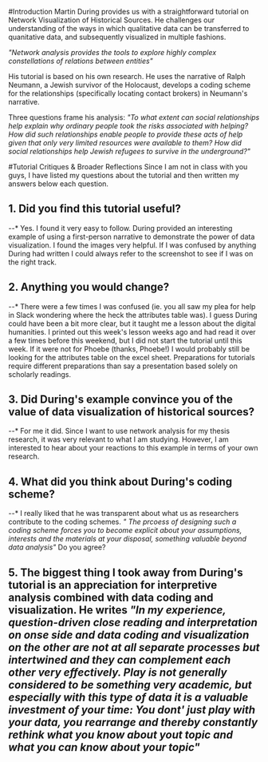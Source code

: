 #Introduction
Martin During provides us with a straightforward tutorial on Network Visualization of Historical Sources. He challenges our understanding of the ways in which qualitative data can be transferred to quanitative data, and subsequently visualized in multiple fashions. 

*"Network analysis provides the tools to explore highly complex constellations of relations between entities"* 

His tutorial is based on his own research. He uses the narrative of Ralph Neumann, a Jewish survivor of the Holocaust, develops a coding scheme for the relationships (specifically locating contact brokers) in Neumann's narrative. 

Three questions frame his analysis: 
*"To what extent can social relationships help explain why ordinary people took the risks associated with helping? How did such relationships enable people to provide these acts of help given that only very limited resources were available to them? How did social relationships help Jewish refugees to survive in the underground?"* 

#Tutorial Critiques & Broader Reflections
Since I am not in class with you guys, I have listed my questions about the tutorial and then written my answers below each question. 
## 1. Did you find this tutorial useful? 
--* Yes. I found it very easy to follow. During provided an interesting example of using a first-person narrative to demonstrate the power of data visualization. I found the images very helpful. If I was confused by anything During had written I could always refer to the screenshot to see if I was on the right track. 
## 2. Anything you would change? 
--* There were a few times I was confused (ie. you all saw my plea for help in Slack wondering where the heck the attributes table was). I guess During could have been a bit more clear, but it taught me a lesson about the digital humanities. I printed out this week's lesson weeks ago and had read it over a few times before this weekend, but I did not start the tutorial until this week. If it were not for Phoebe (thanks, Phoebe!) I would probably still be looking for the attributes table on the excel sheet. Preparations for tutorials require different preparations than say a presentation based solely on scholarly readings. 
## 3. Did During's example convince you of the value of data visualization of historical sources? 
--* For me it did. Since I want to use network analysis for my thesis research, it was very relevant to what I am studying. However, I am interested to hear about your reactions to this example in terms of your own research. 
## 4. What did you think about During's coding scheme? 
--* I really liked that he was transparent about what us as researchers contribute to the coding schemes. *" The prcoess of designing such a coding scheme forces you to become explicit about your assumptions, interests and the materials at your disposal, something valuable beyond data analysis"* Do you agree? 
## 5. The biggest thing I took away from During's tutorial is an appreciation for interpretive analysis combined with data coding and visualization. He writes *"In my experience, question-driven close reading and interpretation on onse side and data coding and visualization on the other are not at all separate processes but intertwined and they can complement each other very effectively. Play is not generally considered to be something very academic, but especially with this type of data it is a valuable investment of your time: You dont' just play with your data, you rearrange and thereby constantly rethink what you know about yout topic and what you *can* know about your topic"* 




